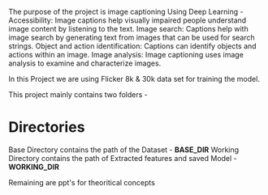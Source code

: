 The purpose of the project is image captioning Using Deep Learning - 
  Accessibility: Image captions help visually impaired people understand image content by listening to the text.
  Image search: Captions help with image search by generating text from images that can be used for search strings. 
  Object and action identification: Captions can identify objects and actions within an image. 
  Image analysis: Image captioning uses image analysis to examine and characterize images.

In this Project we are using Flicker 8k & 30k data set for training the model.

This project mainly contains two folders -

# Directories
Base Directory contains the path of the Dataset - **BASE_DIR**
Working Directory contains the path of Extracted features and saved Model - **WORKING_DIR**

Remaining are ppt's for theoritical concepts




